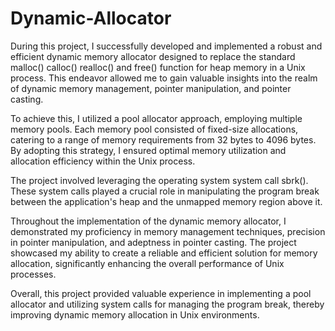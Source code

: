 # Dynamic-Allocator

During this project, I successfully developed and implemented a robust and efficient dynamic memory allocator designed to replace the standard malloc() calloc() realloc() and free() function for heap memory in a Unix process. This endeavor allowed me to gain valuable insights into the realm of dynamic memory management, pointer manipulation, and pointer casting.

To achieve this, I utilized a pool allocator approach, employing multiple memory pools. Each memory pool consisted of fixed-size allocations, catering to a range of memory requirements from 32 bytes to 4096 bytes. By adopting this strategy, I ensured optimal memory utilization and allocation efficiency within the Unix process.

The project involved leveraging the operating system system call sbrk(). These system calls played a crucial role in manipulating the program break between the application's heap and the unmapped memory region above it.

Throughout the implementation of the dynamic memory allocator, I demonstrated my proficiency in memory management techniques, precision in pointer manipulation, and adeptness in pointer casting. The project showcased my ability to create a reliable and efficient solution for memory allocation, significantly enhancing the overall performance of Unix processes.

Overall, this project provided valuable experience in implementing a pool allocator and utilizing system calls for managing the program break, thereby improving dynamic memory allocation in Unix environments.

